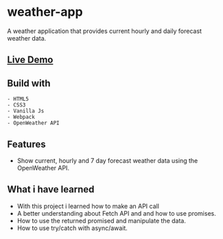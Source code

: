 # weather-app

A weather application that provides current hourly and daily forecast weather data.

## [Live Demo](https://antonis-maras-weather-app.netlify.app/)

## Build with

```
- HTML5
- CSS3
- Vanilla Js
- Webpack
- OpenWeather API
```

## Features

- Show current, hourly and 7 day forecast weather data using the OpenWeather API.

## What i have learned

- With this project i learned how to make an API call
- A better understanding about Fetch API and and how to use promises.
- How to use the returned promised and manipulate the data.
- How to use try/catch with async/await.

